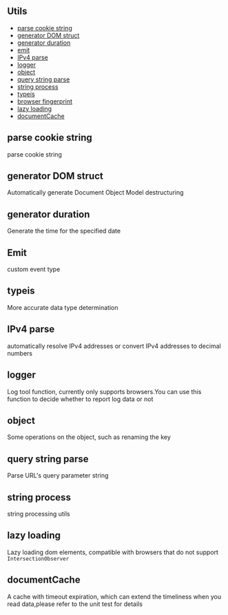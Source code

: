 ## Utils


- [parse cookie string](packages/utils/src/cookie)
- [generator DOM struct](packages/utils/src/DOM)
- [generator duration](packages/utils/src/duration)
- [emit](packages/utils/src/emit)
- [IPv4 parse](packages/utils/src/IPv4)
- [logger](packages/utils/src/logger)
- [object](packages/utils/src/object)
- [query string parse](packages/utils/src/query)
- [string process](packages/utils/src/string)
- [typeis ](packages/utils/src/typeis)
- [browser fingerprint](packages/utils/src/fingerprint)
- [lazy loading](./src/lazyloading)
- [documentCache](./src/documentCache)

## parse cookie string
parse cookie string

## generator DOM struct
Automatically generate Document Object Model destructuring

## generator duration
Generate the time for the specified date

## Emit
custom event type

## typeis
More accurate data type determination

## IPv4 parse
automatically resolve IPv4 addresses or convert IPv4 addresses to decimal numbers

## logger

Log tool function, currently only supports browsers.You can use this function to decide whether to report log data or not

## object

Some operations on the object, such as renaming the key

## query string parse
Parse URL's query parameter string

## string process
string processing utils

## lazy loading
Lazy loading dom elements, compatible with browsers that do not support `IntersectionObserver`

## documentCache
A cache with timeout expiration, which can extend the timeliness when you read data,please refer to the unit test for details
